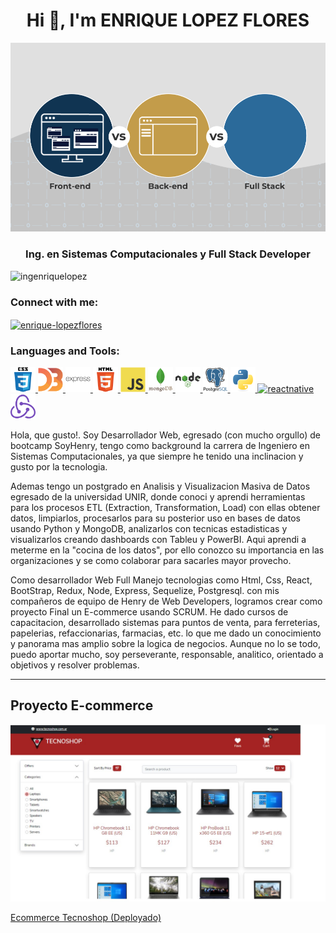 
<h1 align="center">Hi 👋, I'm ENRIQUE LOPEZ FLORES</h1>
<p align="left"> <img src="https://github.com/ingenriquelopez/ingenriquelopez/blob/main/e058eecc0652ff38a4e7062cfcf08c9d.gif" alt="ingenriquelopez" /> </p>

<h3 align="center">Ing. en Sistemas Computacionales y Full Stack Developer</h3>

<p align="left"> <img src="https://komarev.com/ghpvc/?username=ingenriquelopez&label=Profile%20views&color=0e75b6&style=flat" alt="ingenriquelopez" /> </p>

<h3 align="left">Connect with me:</h3>
<p align="left">
<a href="https://linkedin.com/in/enrique-lopezflores" target="blank"><img align="center" src="https://raw.githubusercontent.com/rahuldkjain/github-profile-readme-generator/master/src/images/icons/Social/linked-in-alt.svg" alt="enrique-lopezflores" height="30" width="40" /></a>
</p>

<h3 align="left">Languages and Tools:</h3>
<p align="left"> <a href="https://www.w3schools.com/css/" target="_blank" rel="noreferrer"> <img src="https://raw.githubusercontent.com/devicons/devicon/master/icons/css3/css3-original-wordmark.svg" alt="css3" width="40" height="40"/> </a> <a href="https://d3js.org/" target="_blank" rel="noreferrer"> <img src="https://raw.githubusercontent.com/devicons/devicon/master/icons/d3js/d3js-original.svg" alt="d3js" width="40" height="40"/> </a> <a href="https://expressjs.com" target="_blank" rel="noreferrer"> <img src="https://raw.githubusercontent.com/devicons/devicon/master/icons/express/express-original-wordmark.svg" alt="express" width="40" height="40"/> </a> <a href="https://www.w3.org/html/" target="_blank" rel="noreferrer"> <img src="https://raw.githubusercontent.com/devicons/devicon/master/icons/html5/html5-original-wordmark.svg" alt="html5" width="40" height="40"/> </a> <a href="https://developer.mozilla.org/en-US/docs/Web/JavaScript" target="_blank" rel="noreferrer"> <img src="https://raw.githubusercontent.com/devicons/devicon/master/icons/javascript/javascript-original.svg" alt="javascript" width="40" height="40"/> </a> <a href="https://www.mongodb.com/" target="_blank" rel="noreferrer"> <img src="https://raw.githubusercontent.com/devicons/devicon/master/icons/mongodb/mongodb-original-wordmark.svg" alt="mongodb" width="40" height="40"/> </a> <a href="https://nodejs.org" target="_blank" rel="noreferrer"> <img src="https://raw.githubusercontent.com/devicons/devicon/master/icons/nodejs/nodejs-original-wordmark.svg" alt="nodejs" width="40" height="40"/> </a> <a href="https://www.postgresql.org" target="_blank" rel="noreferrer"> <img src="https://raw.githubusercontent.com/devicons/devicon/master/icons/postgresql/postgresql-original-wordmark.svg" alt="postgresql" width="40" height="40"/> </a> <a href="https://www.python.org" target="_blank" rel="noreferrer"> <img src="https://raw.githubusercontent.com/devicons/devicon/master/icons/python/python-original.svg" alt="python" width="40" height="40"/> </a> <a href="https://reactnative.dev/" target="_blank" rel="noreferrer"> <img src="https://reactnative.dev/img/header_logo.svg" alt="reactnative" width="40" height="40"/> </a> <a href="https://redux.js.org" target="_blank" rel="noreferrer"> <img src="https://raw.githubusercontent.com/devicons/devicon/master/icons/redux/redux-original.svg" alt="redux" width="40" height="40"/> </a> </p>
<p> Hola, que gusto!. Soy Desarrollador Web, egresado (con mucho orgullo) de bootcamp SoyHenry, tengo como background la carrera de Ingeniero en Sistemas Computacionales, ya que siempre he tenido una inclinacion y gusto por la tecnologia. </p>
<p>Ademas tengo un postgrado en Analisis y Visualizacion Masiva de Datos egresado de la universidad UNIR, donde conoci y aprendi herramientas para los procesos ETL (Extraction, Transformation, Load) con ellas obtener datos, limpiarlos, procesarlos para su posterior uso en bases de datos usando Python y MongoDB, analizarlos con tecnicas estadisticas y visualizarlos creando dashboards con Tableu y PowerBI. Aqui aprendi a meterme en la "cocina de los datos", por ello conozco su importancia en las organizaciones y se como colaborar para sacarles mayor provecho. </p>
<p>Como desarrollador Web Full Manejo tecnologias como Html, Css, React, BootStrap, Redux, Node, Express, Sequelize, Postgresql. con mis compañeros de equipo de Henry de Web Developers, logramos crear como proyecto Final un E-commerce usando SCRUM.
He dado cursos de capacitacion, desarrollado sistemas para puntos de venta, para ferreterias, papelerias, refaccionarias, farmacias, etc. lo que me dado un conocimiento y panorama mas amplio sobre la logica de negocios. 
Aunque no lo se todo, puedo aportar mucho, soy perseverante, responsable, analitico, orientado a objetivos y resolver problemas.
<hr>
<h2> Proyecto E-commerce </h2>

<p align="left"> <img src="https://github.com/ingenriquelopez/ingenriquelopez/blob/main/Slide1.JPG" alt="ingenriquelopez" /> </p>
<a href = "https://e-commerce-pf-henna.vercel.app/"> Ecommerce Tecnoshop (Deployado) </a>
